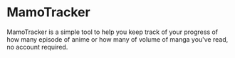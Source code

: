 # MamoTracker

MamoTracker is a simple tool to help you keep track of your progress of how many episode of anime or how many of volume of manga you've read, no account required.
